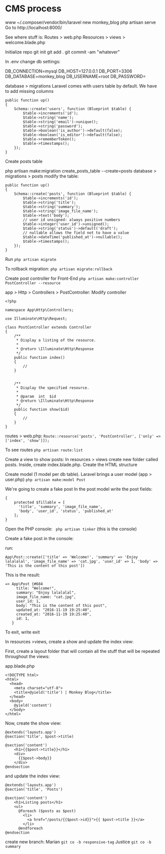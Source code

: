 # CMS process

www ~/.composer/vendor/bin/laravel new monkey_blog
php artisan serve
Go to http://localhost:8000/

See where stuff is:
Routes > web.php
Resources > views > welcome.blade.php

Initialize repo
git init
git add .
git commit -am "whatever"

In .env change db settings:

DB_CONNECTION=mysql
DB_HOST=127.0.0.1
DB_PORT=3306
DB_DATABASE=monkey_blog
DB_USERNAME=root
DB_PASSWORD=

database > migrations
Laravel comes with users table by default. We have to add missing columns

```
public function up()
{
    Schema::create('users', function (Blueprint $table) {
        $table->increments('id');
        $table->string('name');
        $table->string('email')->unique();
        $table->string('password');
        $table->boolean('is_author')->default(false);
        $table->boolean('is_editor')->default(false);
        $table->rememberToken();
        $table->timestamps();
    });
}
```

Create posts table

php artisan make:migration create_posts_table --create=posts
database > migrations > posts  modify the table:

```
public function up()
{
    Schema::create('posts', function (Blueprint $table) {
        $table->increments('id');
        $table->string('title');
        $table->string('summary');
        $table->string('image_file_name');
        $table->text('body');
        // user id unsigned: always positive numbers
        $table->integer('user_id')->unsigned();
        $table->string('status')->default('draft');
        // nullable allows the field not to have a value
        $table->dateTime('published_at')->nullable();
        $table->timestamps();
    });
}
```

Run `php artisan migrate`

To rollback migration:
`php artisan migrate:rollback`

Create post controller for Front-End
`php artisan make:controller PostController --resource`

app > Http > Controllers > PostController: Modify controller

```
<?php

namespace App\Http\Controllers;

use Illuminate\Http\Request;

class PostController extends Controller
{
    /**
     * Display a listing of the resource.
     *
     * @return \Illuminate\Http\Response
     */
    public function index()
    {
        //
    }


    /**
     * Display the specified resource.
     *
     * @param  int  $id
     * @return \Illuminate\Http\Response
     */
    public function show($id)
    {
        //
    }
}
```

routes > web.php:
`Route::resource('posts', 'PostController', ['only' => ['index', 'show']]);`

To see routes
`php artisan route:list`

Create a view to show posts:
In resources > views create new folder called posts. Inside, create index.blade.php. Create the HTML structure

Create model (1 model per db table). Laravel brings a user model (app > user.php)
`php artisan make:model Post`

<!-- ORM Object Relational Mapping: Model talks to DB -->
We're going to create a fake post
In the post model write the post fields:

```class Post extends Model
{
    protected $fillable = [
      'title', 'summary', 'image_file_name',
      'body', 'user_id', 'status', 'published_at'
    ];
}
```
Open the PHP console:
` php artisan tinker` (this is the console)

Create a fake post in the console:

run:
```
App\Post::create(['title' => 'Welcome!', 'summary' => 'Enjoy lalalalal', 'image_file_name' => 'cat.jpg', 'user_id' => 1, 'body' => 'This is the content of this post'])
```

This is the result:
```
=> App\Post {#684
     title: "Welcome!",
     summary: "Enjoy lalalalal",
     image_file_name: "cat.jpg",
     user_id: 1,
     body: "This is the content of this post",
     updated_at: "2016-11-19 19:25:40",
     created_at: "2016-11-19 19:25:40",
     id: 1,
   }
```

To exit, write exit

In resources >views, create a show and update the index view:

First, create a layout folder that will contain all the stuff that will be repeated throughout the views:

app.blade.php
```
<!DOCTYPE html>
<html>
  <head>
    <meta charset="utf-8">
    <title>@yield('title') | Monkey Blog</title>
  </head>
  <body>
    @yield('content')
  </body>
</html>
```

Now, create the show view:
```
@extends('layouts.app')
@section('title', $post->title)

@section('content')
    <h1>{{$post->title}}</h1>
    <div>
      {{$post->body}}
    </div>
@endsection
```

and update the index view:

```
@extends('layouts.app')
@section('title', 'Posts')

@section('content')
    <h1>Listing posts</h1>
    <ul>
      @foreach ($posts as $post)
        <li>
          <a href="/posts/{{$post->id}}">{{ $post->title }}</a>
        </li>
      @endforeach
@endsection
```

create new branch:
Marian
`git co -b responsive-tag`
Justice
`git co -b summary`
